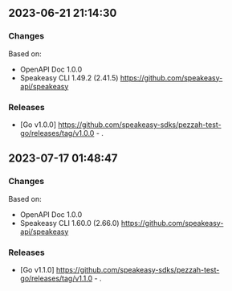 

## 2023-06-21 21:14:30
### Changes
Based on:
- OpenAPI Doc 1.0.0 
- Speakeasy CLI 1.49.2 (2.41.5) https://github.com/speakeasy-api/speakeasy
### Releases
- [Go v1.0.0] https://github.com/speakeasy-sdks/pezzah-test-go/releases/tag/v1.0.0 - .

## 2023-07-17 01:48:47
### Changes
Based on:
- OpenAPI Doc 1.0.0 
- Speakeasy CLI 1.60.0 (2.66.0) https://github.com/speakeasy-api/speakeasy
### Releases
- [Go v1.1.0] https://github.com/speakeasy-sdks/pezzah-test-go/releases/tag/v1.1.0 - .